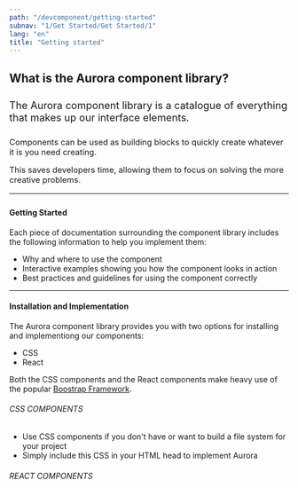 ```yaml
---
path: "/devcomponent/getting-started"
subnav: "1/Get Started/Get Started/1"
lang: "en"
title: "Getting started"
---
```


## What is the Aurora component library?

<p style="margin-top: 25px; margin-bottom: 25px; font-size: 1.3em;">The Aurora component library is a catalogue of everything that makes up our interface elements.</p> 

<p style="font-size: 1.05em;">Components can be used as building blocks to quickly create whatever it is you need creating.</p>

<p style="font-size: 1.05em;">This saves developers time, allowing them to focus on solving the more creative problems.</p>

<hr>

<div style="margin-top: 25px;"></div>

#### Getting Started

Each piece of documentation surrounding the component library includes the following information to help you implement them:
* Why and where to use the component
* Interactive examples showing you how the component looks in action
* Best practices and guidelines for using the component correctly

<hr>

#### Installation and Implementation

The Aurora component library provides you with two options for installing and implementiong our components:
* CSS
* React

Both the CSS components and the React components make heavy use of the popular [Boostrap Framework](https://v4-alpha.getbootstrap.com/). 

<h6>CSS COMPONENTS</h6>

* Use CSS components if you don't have or want to build a file system for your project
* Simply include this CSS in your HTML head to implement Aurora

<codeblock html='<link rel="stylesheet" href="RYAN" />' react=''></codeblock>

<h6>REACT COMPONENTS</h6>